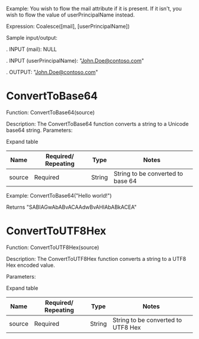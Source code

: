 Example: You wish to flow the mail attribute if it is present. If it isn't, you wish to flow the value of userPrincipalName instead.

Expression: Coalesce([mail], [userPrincipalName])

Sample input/output:

. INPUT (mail): NULL

. INPUT (userPrincipalName): "John.Doe@contoso.com"

. OUTPUT: "John.Doe@contoso.com"


# ConvertToBase64

Function: ConvertToBase64(source)

Description: The ConvertToBase64 function converts a string to a Unicode base64 string. Parameters:

Expand table

| Name | Required/ Repeating | Type | Notes |
| - | - | - | - |
| source | Required | String | String to be converted to base 64 |

Example: ConvertToBase64("Hello world!")

Returns "SABIAGwAbABvACAAdwBvAHIAbABkACEA"


# ConvertToUTF8Hex

Function: ConvertToUTF8Hex(source)

Description: The ConvertToUTF8Hex function converts a string to a UTF8 Hex encoded value.

Parameters:

Expand table

| Name | Required/ Repeating | Type | Notes |
| - | - | - | - |
| source | Required | String | String to be converted to UTF8 Hex |
